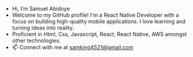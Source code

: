 - Hi, I’m Samuel Abidoye
- Welcome to my GitHub profile! I'm a React Native Developer with a focus on building high-quality mobile applications. I love learning and turning ideas into reality.
- Proficient in Html, Css, Javascript, React, React Native, AWS amongst other technologies.
- 📫 Connect with me at samking4521@gmail.com

